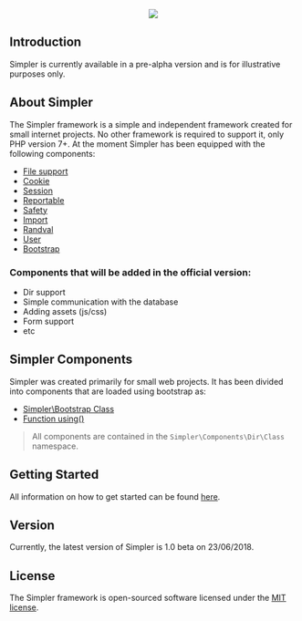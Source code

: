 <p align="center"><img src="https://i.imgur.com/PwAmfWm.png"></img></p>

## Introduction

Simpler is currently available in a pre-alpha version and is for illustrative purposes only.

## About Simpler

The Simpler framework is a simple and independent framework created for small internet projects. No other framework is required to support it, only PHP version 7+. At the moment Simpler has been equipped with the following components:

- [File support](https://github.com/sopskirk/simpler/wiki/Facdes-Components#File)
- [Cookie](https://github.com/sopskirk/simpler/wiki/Http-Components#Cookie)
- [Session](https://github.com/sopskirk/simpler/wiki/Http-Components#Session)
- [Reportable](https://github.com/sopskirk/simpler/wiki/Reports-Components#Reportable)
- [Safety](https://github.com/sopskirk/simpler/wiki/Safety-Components)
- [Import](https://github.com/sopskirk/simpler/wiki/Import-Component)
- [Randval](https://github.com/sopskirk/simpler/wiki/Randval-Component)
- [User](https://github.com/sopskirk/simpler/wiki/User-Component)
- [Bootstrap](https://github.com/sopskirk/simpler/wiki/Bootstrap)

### Components that will be added in the official version:

- Dir support
- Simple communication with the database
- Adding assets (js/css)
- Form support
- etc

## Simpler Components

Simpler was created primarily for small web projects. It has been divided into components that are loaded using bootstrap as:
- [Simpler\Bootstrap Class](https://github.com/sopskirk/simpler/wiki/Bootstrap#class)
- [Function using()](https://github.com/sopskirk/simpler/wiki/Bootstrap#function)

> All components are contained in the `Simpler\Components\Dir\Class` namespace.


## Getting Started

All information on how to get started can be found [here](https://github.com/sopskirk/simpler/wiki/Introduction).

## Version

Currently, the latest version of Simpler is 1.0 beta on 23/06/2018.

## License

The Simpler framework is open-sourced software licensed under the [MIT license](https://opensource.org/licenses/MIT).
